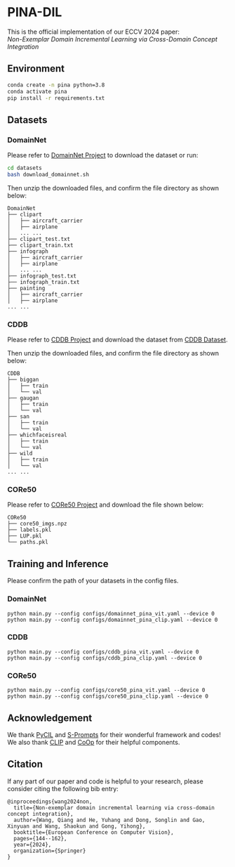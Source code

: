 # PINA-DIL

This is the official implementation of our ECCV 2024 paper:  
_Non-Exemplar Domain Incremental Learning via Cross-Domain Concept Integration_


## Environment

```bash
conda create -n pina python=3.8
conda activate pina
pip install -r requirements.txt
```

## Datasets

### DomainNet
Please refer to [DomainNet Project](http://ai.bu.edu/M3SDA/) to download the dataset or run:
```bash
cd datasets
bash download_domainnet.sh
```
Then unzip the downloaded files, and confirm the file directory as shown below:
```
DomainNet
├── clipart
│   ├── aircraft_carrier
│   ├── airplane
│   ... ...
├── clipart_test.txt
├── clipart_train.txt
├── infograph
│   ├── aircraft_carrier
│   ├── airplane
│   ... ...
├── infograph_test.txt
├── infograph_train.txt
├── painting
│   ├── aircraft_carrier
│   ├── airplane
... ...
```
### CDDB
Please refer to [CDDB Project](https://github.com/Coral79/CDDB) and download the dataset from [CDDB Dataset](https://drive.google.com/file/d/1NgB8ytBMFBFwyXJQvdVT_yek1EaaEHrg/view?usp=sharing).

Then unzip the downloaded files, and confirm the file directory as shown below:
```
CDDB
├── biggan
│   ├── train
│   └── val
├── gaugan
│   ├── train
│   └── val
├── san
│   ├── train
│   └── val
├── whichfaceisreal
│   ├── train
│   └── val
├── wild
│   ├── train
│   └── val
... ...
```


### CORe50
Please refer to [CORe50 Project](https://vlomonaco.github.io/core50/index.html#dataset) and download the file shown below:
```
CORe50
├── core50_imgs.npz
├── labels.pkl
├── LUP.pkl
└── paths.pkl
```




## Training and Inference
Please confirm the path of your datasets in the config files.
### DomainNet
```
python main.py --config configs/domainnet_pina_vit.yaml --device 0
python main.py --config configs/domainnet_pina_clip.yaml --device 0
```

### CDDB
```
python main.py --config configs/cddb_pina_vit.yaml --device 0
python main.py --config configs/cddb_pina_clip.yaml --device 0
```

### CORe50
```
python main.py --config configs/core50_pina_vit.yaml --device 0
python main.py --config configs/core50_pina_clip.yaml --device 0
```

## Acknowledgement
We thank [PyCIL](https://github.com/G-U-N/PyCIL) and [S-Prompts](https://github.com/iamwangyabin/S-Prompts) for their wonderful framework and codes!  
We also thank [CLIP](https://github.com/openai/CLIP) and [CoOp](https://github.com/KaiyangZhou/CoOp) for their helpful components.


## Citation
If any part of our paper and code is helpful to your research, please consider citing the following bib entry:
```
@inproceedings{wang2024non,
  title={Non-exemplar domain incremental learning via cross-domain concept integration},
  author={Wang, Qiang and He, Yuhang and Dong, Songlin and Gao, Xinyuan and Wang, Shaokun and Gong, Yihong},
  booktitle={European Conference on Computer Vision},
  pages={144--162},
  year={2024},
  organization={Springer}
}
```
